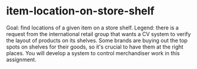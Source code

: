 # item-location-on-store-shelf
Goal: find locations of a given item on a store shelf.  Legend: there is a request from the international retail group that wants a CV system to verify the layout of products on its shelves. Some brands are buying out the top spots on shelves for their goods, so it's crucial to have them at the right places. You will develop a system to control merchandiser work in this assignment. 
